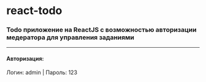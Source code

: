 # react-todo
### Todo приложение на ReactJS с возможностью авторизации медератора для управления заданиями
____
#### Авторизация:
Логин: admin  |  Пароль: 123
